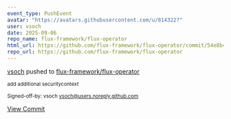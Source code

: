 ```yaml
---
event_type: PushEvent
avatar: "https://avatars.githubusercontent.com/u/814322?"
user: vsoch
date: 2025-09-06
repo_name: flux-framework/flux-operator
html_url: https://github.com/flux-framework/flux-operator/commit/54e8b456209825de615d66eb17acfd44072710fa
repo_url: https://github.com/flux-framework/flux-operator
---
```


<a href='https://github.com/vsoch' target='_blank'>vsoch</a> pushed to <a href='https://github.com/flux-framework/flux-operator' target='_blank'>flux-framework/flux-operator</a>

<small>add additional securitycontext

Signed-off-by: vsoch <vsoch@users.noreply.github.com></small>

<a href='https://github.com/flux-framework/flux-operator/commit/54e8b456209825de615d66eb17acfd44072710fa' target='_blank'>View Commit</a>